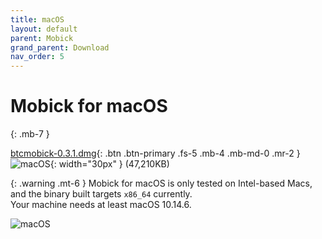 ```yaml
---
title: macOS
layout: default
parent: Mobick
grand_parent: Download
nav_order: 5
---
```


# Mobick for macOS
{: .mb-7 }

[btcmobick-0.3.1.dmg](/html/dist/mobick/0.3.1/btcmobick-0.3.1.dmg){: .btn .btn-primary .fs-5 .mb-4 .mb-md-0 .mr-2 }
![macOS](/html/assets/images/mac.svg){: width="30px" }
(47,210KB)

{: .warning .mt-6 }
Mobick for macOS is only tested on Intel-based Macs, and the binary built targets `x86_64` currently.<br/>
Your machine needs at least macOS 10.14.6.

![macOS](/html/assets/images/howto.macos.a1.png)
